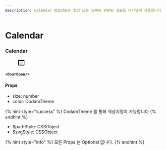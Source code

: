 ```yaml
---
description: Calendar 컴포넌트는 일정 또는 날짜와 관련된 정보를 나타낼때 사용합니다.
---
```


# Calendar

### Calendar

<div align="left"><figure><img src="../../../../.gitbook/assets/calendar.png" alt="" width="24"><figcaption></figcaption></figure></div>

<pre class="language-tsx"><code class="lang-tsx"><strong>&#x3C;DoorOpen/>
</strong></code></pre>

#### Props

* size: number
* color: DodamTheme

{% hint style="success" %}
DodamTheme 를 통해 색상지정이 가능합니다
{% endhint %}

* $pathStyle: CSSObject
* $svgStyle: CSSObject

{% hint style="info" %}
모든 Props 는 Optional 입니다.
{% endhint %}

